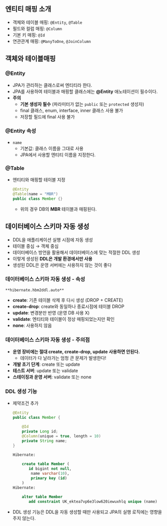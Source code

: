 ## 엔티티 매핑 소개

- 객체와 테이블 매핑: `@Entity`, `@Table`
- 필드와 컬럼 매핑: `@Column`
- 기본 키 매핑: `@Id`
- 연관관계 매핑: `@ManyToOne`, `@JoinColumn`

## 객체와 테이블매핑

### @Entity

- JPA가 관리하는 클래스로써 엔티티라 한다.
- JPA를 사용하여 테이블과 매핑할 클래스에는 **@Entity** 애노테이션이 필수이다.
- **주의**
    - **기본 생성자 필수** (파라미터가 없는 `public` 또는 `protected` 생성자)
    - final 클래스, enum, interface, inner 클래스 사용 불가
    - 저장할 필드에 final 사용 불가

### @Entity 속성

- `name`
    - 기본값: 클래스 이름을 그대로 사용
    - JPA에서 사용할 엔티티 이름을 지정한다.

### @Table

- 엔티티와 매핑할 테이블 지정
    
    ```java
    @Entity
    @Table(name = "MBR")
    public class Member {}
    ```
    
    - 위의 경우 DB의 **MBR** 테이블과 매핑된다.

## 데이터베이스 스키마 자동 생성

- DDL을 애플리케이션 실행 시점에 자동 생성
- 테이블 중심 → 객체 중심
- 데이터베이스 방언을 활용해서 데이터베이스에 맞는 적절한 DDL 생성
- 이렇게 생성된 **DDL은 개발 환경에서만 사용**
- 생성된 DDL은 운영 서버에는 사용하지 않는 것이 좋다

### 데이터베이스 스키마 자동 생성 - 속성

`**hibernate.hbm2ddl.auto**`

- **create**: 기존 테이블 삭제 후 다시 생성 (DROP + CREATE)
- **create-drop**: create와 동일하나 종료시점에 테이블 DROP
- **update**: 변경분만 반영 (운영 DB 사용 X)
- **validate**: 엔티티와 테이블이 정상 매핑되었는지만 확인
- **none**: 사용하지 않음

### 데이터베이스 스키마 자동 생성 - 주의점

- **운영 장비에는 절대 create, create-drop, update 사용하면 안된다.**
    - 데이터가 다 날라가는 엄청 큰 문제가 발생한다!
- **개발 초기 단계**: create 또는 update
- **테스트 서버**: update 또는 validate
- **스테이징과 운영 서버**: validate 또는 none

### DDL 생성 기능

- 제약조건 추가
    
    ```java
    @Entity
    public class Member {
    
        @Id
        private Long id;
        @Column(unique = true, length = 10)
        private String name;
    }
    ```
    
    ```sql
    Hibernate: 
        
        create table Member (
           id bigint not null,
            name varchar(10),
            primary key (id)
        )
    Hibernate: 
        
        alter table Member 
           add constraint UK_ektea7vp6e3low620iewuxhlq unique (name)
    ```
    
- DDL 생성 기능은 DDL을 자동 생성할 때만 사용되고 JPA의 실행 로직에는 영향을 주지 않는다.